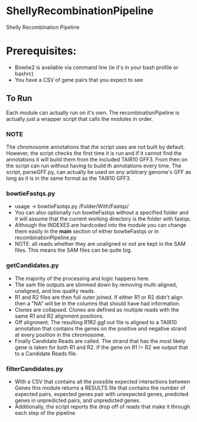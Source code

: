 ShellyRecombinationPipeline
===========================

Shelly Recombination Pipeline

# Prerequisites:
- Bowtie2 is available via command line (ie it's in your bash profile or bashrc)
- You have a CSV of gene pairs that you expect to see

## To Run
Each module can actually run on it's own. The recombinationPipeline is actually just a wrapper script that calls the modules in order.

### NOTE
The chromosome annotations that the script uses are not built by default. However, the script checks the first time it is run and if it cannot find the annotations it will build them from the included TAIR10 GFF3. From then on the script can run without having to build th annotations every time. The script, parseGFF.py, can actually be used on any arbitrary genome's GFF as long as it is in the same format as the TAIR10 GFF3.

### bowtieFastqs.py
- usage -> bowtieFastqs.py /Folder/With/Fastqs/
- You can also optionally run bowtieFastqs without a specified folder and it will assume that the current working directory is the folder with fastqs.
- Although the INDEXES are hardcoded into the module you can change them easily in the __main__ section of either bowtieFastqs or in recombinationPipeline.py
- NOTE: all reads whether they are unaligned or not are kept in the SAM files. This means the SAM files can be quite big.

### getCandidates.py
- The majority of the processing and logic happens here.
- The sam file outputs are slimmed down by removing multi-aligned, unaligned, and low quality reads.
- R1 and R2 files are then full outer joined. If either R1 or R2 didn't align then a "NA" will be in the columns that should have had information.
- Clones are collapsed. Clones are defined as multiple reads with the same R1 and R2 alignment positions.
- Gff alignment. The resulting R1R2.ggf.out file is aligned to a TAIR10 annotation that contains the genes on the positive and negative strand at every position in the chromosome.
- Finally Candidate Reads are called. The strand that has the most likely gene is taken for both R1 and R2. If the gene on R1 != R2 we output that to a Candidate Reads file.

### filterCandidates.py
- With a CSV that contains all the possible expected interactions between Genes this module returns a RESULTS file that contains the number of expected pairs, expected genes pair with unexpected genes, predicted genes in unpredicted pairs, and unpredicted genes.
- Additionally, the script reports the drop off of reads that make it through each step of the pipeline
